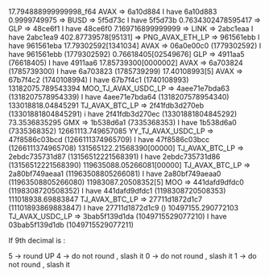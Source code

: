 17.794888999999998_f64 AVAX => 6a10d884 I have 6a10d883
0.9999749975 => BUSD => 5f5d73c I have 5f5d73b
0.7634302478595417 => GLP => 48ce6f1 I have 48ce6f0
7.169716899999999 => LINK => 2abc1eaa I have 2abc1ea9
402.87739578[95131] => PNG_AVAX_ETH_LP => 961561ebb I have 961561eba
17.79302592[1341034] AVAX => 06a0e00c0 (1779302592) I have 961561ebb (1779302592)
0.76618405[02549676] GLP => 4911aa5 (76618405) I have 4911aa6
17.85739300[0000002] AVAX => 6a703824 (1785739300) I have 6a703823 (1785739299)
17.40108993[5] AVAX => 67b7f4c2 (1740108994) I have 67b7f4c1 (1740108993)
13182075.789543394 MOO_TJ_AVAX_USDC_LP => 4aee71e7bda63 (1318207578954339) I have 4aee71e7bda64 (1318207578954340)
133018818.04845291 TJ_AVAX_BTC_LP => 2f41fdb3d270eb (13301881804845291) i have 2f41fdb3d270ec (13301881804845292)
73.3536835295 GMX => 1b538d6a1 (7335368353) I have 1b538d6a0 (7335368352)
12661113.749657085 YY_TJ_AVAX_USDC_LP => 47f8586c03bcd (1266111374965709) I have 47f8586c03bcc (1266111374965708)
131565122.21568390[00000] TJ_AVAX_BTC_LP => 2ebdc735731d87 (13156512221568391) I have 2ebdc735731d86 (13156512221568390)
119635088.05266081[00000] TJ_AVAX_BTC_LP => 2a80bf749aeaa1 (11963508805266081) I have 2a80bf749aeaa0 (11963508805266080)
11983087.20508352[5] MOO => 441dafd9dfdc0 (1198308720508352) I have 441dafd9dfdc1 (1198308720508353)
111018938.69883847 TJ_AVAX_BTC_LP => 27711d1872d1c7 (11101893869883847) I have 27711d1872d1c9 ()
10497155.290772103 TJ_AVAX_USDC_LP => 3bab5f139d1da (1049715529077210) I have 03bab5f139d1db (1049715529077211)


If 9th decimal is :

5 -> round UP
4 -> do not round , slash it
0 -> do not round , slash it
1 -> do not round , slash it